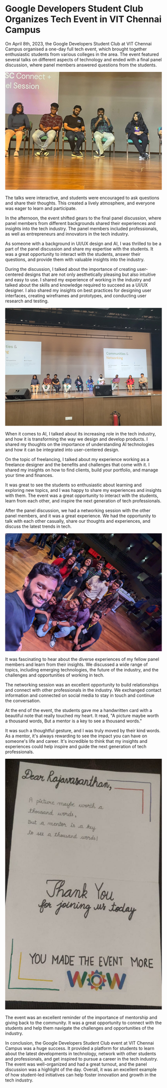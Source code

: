 # Google Developers Student Club Organizes Tech Event in VIT Chennai Campus

On April 8th, 2023, the Google Developers Student Club at VIT Chennai Campus organised a one-day full tech event, which brought together enthusiastic students from various colleges in the area. The event featured several talks on different aspects of technology and ended with a final panel discussion, where panel members answered questions from the students.

![IMG-20230408-WA0098.jpg](assets/images/google-developers-student-club-organizes-tech-event-vit-chennai-campus.jpg)

The talks were interactive, and students were encouraged to ask questions and share their thoughts. This created a lively atmosphere, and everyone was eager to learn and participate.

In the afternoon, the event shifted gears to the final panel discussion, where panel members from different backgrounds shared their experiences and insights into the tech industry. The panel members included professionals, as well as entrepreneurs and innovators in the tech industry.

As someone with a background in UI/UX design and AI, I was thrilled to be a part of the panel discussion and share my expertise with the students. It was a great opportunity to interact with the students, answer their questions, and provide them with valuable insights into the industry.

During the discussion, I talked about the importance of creating user-centered designs that are not only aesthetically pleasing but also intuitive and easy to use. I shared my experience of working in the industry and talked about the skills and knowledge required to succeed as a UI/UX designer. I also shared my insights on best practices for designing user interfaces, creating wireframes and prototypes, and conducting user research and testing.

![20230408_152828.jpg](assets/images/20230408_152828.jpg)

When it comes to AI, I talked about its increasing role in the tech industry, and how it is transforming the way we design and develop products. I shared my thoughts on the importance of understanding AI technologies and how it can be integrated into user-centered design.

On the topic of freelancing, I talked about my experience working as a freelance designer and the benefits and challenges that come with it. I shared my insights on how to find clients, build your portfolio, and manage your time and finances.

It was great to see the students so enthusiastic about learning and exploring new topics, and I was happy to share my experiences and insights with them. The event was a great opportunity to interact with the students, learn from each other, and inspire the next generation of tech professionals.

After the panel discussion, we had a networking session with the other panel members, and it was a great experience. We had the opportunity to talk with each other casually, share our thoughts and experiences, and discuss the latest trends in tech.

![PXL_20230408_112319476.jpg](assets/images/PXL_20230408_112319476.jpg)

It was fascinating to hear about the diverse experiences of my fellow panel members and learn from their insights. We discussed a wide range of topics, including emerging technologies, the future of the industry, and the challenges and opportunities of working in tech.

The networking session was an excellent opportunity to build relationships and connect with other professionals in the industry. We exchanged contact information and connected on social media to stay in touch and continue the conversation.

At the end of the event, the students gave me a handwritten card with a beautiful note that really touched my heart. It read, "A picture maybe worth a thousand words, But a mentor is a key to see a thousand words."

It was such a thoughtful gesture, and I was truly moved by their kind words. As a mentor, it's always rewarding to see the impact you can have on someone's life and career. It's incredible to think that my insights and experiences could help inspire and guide the next generation of tech professionals.

![WhatsApp Image 2023-04-09 at 10.59.41 AM.jpeg](assets/images/WhatsApp_Image_2023-04-09_at_10.59.41_AM.jpeg)

The event was an excellent reminder of the importance of mentorship and giving back to the community. It was a great opportunity to connect with the students and help them navigate the challenges and opportunities of the industry.

In conclusion, the Google Developers Student Club event at VIT Chennai Campus was a huge success. It provided a platform for students to learn about the latest developments in technology, network with other students and professionals, and get inspired to pursue a career in the tech industry. The event was well-organized and had a great turnout, and the panel discussion was a highlight of the day. Overall, it was an excellent example of how student-led initiatives can help foster innovation and growth in the tech industry.
